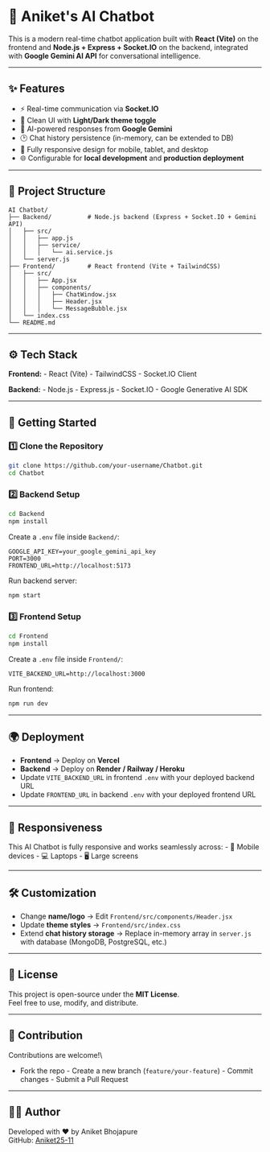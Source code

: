 # 🤖 Aniket's AI Chatbot

This is a modern real-time chatbot application built with **React
(Vite)** on the frontend and **Node.js + Express + Socket.IO** on the
backend, integrated with **Google Gemini AI API** for conversational
intelligence.

------------------------------------------------------------------------

## ✨ Features

-   ⚡ Real-time communication via **Socket.IO**
-   🎨 Clean UI with **Light/Dark theme toggle**
-   💬 AI-powered responses from **Google Gemini**
-   🕑 Chat history persistence (in-memory, can be extended to DB)
-   📱 Fully responsive design for mobile, tablet, and desktop
-   🌐 Configurable for **local development** and **production
    deployment**

------------------------------------------------------------------------

## 📂 Project Structure

    AI Chatbot/
    ├── Backend/          # Node.js backend (Express + Socket.IO + Gemini API)
    │   ├── src/
    │   │   ├── app.js
    │   │   ├── service/
    │   │   │   └── ai.service.js
    │   └── server.js
    ├── Frontend/         # React frontend (Vite + TailwindCSS)
    │   ├── src/
    │   │   ├── App.jsx
    │   │   ├── components/
    │   │   │   ├── ChatWindow.jsx
    │   │   │   ├── Header.jsx
    │   │   │   └── MessageBubble.jsx
    │   └── index.css
    └── README.md

------------------------------------------------------------------------

## ⚙️ Tech Stack

**Frontend:** - React (Vite) - TailwindCSS - Socket.IO Client

**Backend:** - Node.js - Express.js - Socket.IO - Google Generative AI
SDK

------------------------------------------------------------------------

## 🚀 Getting Started

### 1️⃣ Clone the Repository

``` bash
git clone https://github.com/your-username/Chatbot.git
cd Chatbot
```

### 2️⃣ Backend Setup

``` bash
cd Backend
npm install
```

Create a `.env` file inside `Backend/`:

``` env
GOOGLE_API_KEY=your_google_gemini_api_key
PORT=3000
FRONTEND_URL=http://localhost:5173
```

Run backend server:

``` bash
npm start
```

### 3️⃣ Frontend Setup

``` bash
cd Frontend
npm install
```

Create a `.env` file inside `Frontend/`:

``` env
VITE_BACKEND_URL=http://localhost:3000
```

Run frontend:

``` bash
npm run dev
```

------------------------------------------------------------------------

## 🌍 Deployment

-   **Frontend** → Deploy on **Vercel**
-   **Backend** → Deploy on **Render / Railway / Heroku**
-   Update `VITE_BACKEND_URL` in frontend `.env` with your deployed
    backend URL
-   Update `FRONTEND_URL` in backend `.env` with your deployed frontend
    URL

------------------------------------------------------------------------

## 📱 Responsiveness

This AI Chatbot is fully responsive and works seamlessly across: - 📱
Mobile devices - 💻 Laptops - 🖥️ Large screens

------------------------------------------------------------------------

## 🛠️ Customization

-   Change **name/logo** → Edit `Frontend/src/components/Header.jsx`
-   Update **theme styles** → `Frontend/src/index.css`
-   Extend **chat history storage** → Replace in-memory array in
    `server.js` with database (MongoDB, PostgreSQL, etc.)

------------------------------------------------------------------------

## 📝 License

This project is open-source under the **MIT License**.\
Feel free to use, modify, and distribute.

------------------------------------------------------------------------

## 🙌 Contribution

Contributions are welcome!\
- Fork the repo - Create a new branch (`feature/your-feature`) - Commit
changes - Submit a Pull Request

------------------------------------------------------------------------

## 👨‍💻 Author

Developed with ❤️ by Aniket Bhojapure \
GitHub: [Aniket25-11](https://github.com/Aniket25-11)
